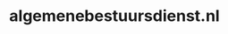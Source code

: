 ---
layout: post
title:  "algemenebestuursdienst.nl"
internal_url:  "/dutchgov/algemenebestuursdienst.nl.html"
categories: dutchgov
---